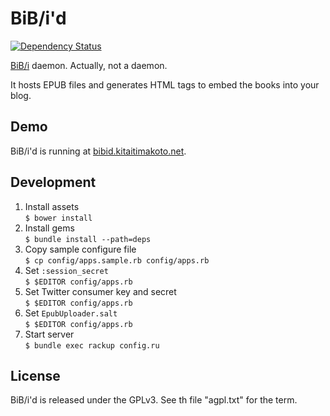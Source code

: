 BiB/i'd
======
[![Dependency Status](https://gemnasium.com/KitaitiMakoto/bibid.png)](https://gemnasium.com/KitaitiMakoto/bibid)

[BiB/i][bibi] daemon. Actually, not a daemon.

It hosts EPUB files and generates HTML tags to embed the books into your blog.

Demo
----

BiB/i'd is running at [bibid.kitaitimakoto.net](http://bibid.kitaitimakoto.net).

Development
-----------
1. Install assets  
   `$ bower install`
2. Install gems  
   `$ bundle install --path=deps`
3. Copy sample configure file  
   `$ cp config/apps.sample.rb config/apps.rb`  
4. Set `:session_secret`  
   `$ $EDITOR config/apps.rb`
5. Set Twitter consumer key and secret  
   `$ $EDITOR config/apps.rb`
6. Set `EpubUploader.salt`  
   `$ $EDITOR config/apps.rb`
7. Start server  
   `$ bundle exec rackup config.ru`

[bibi]: http://sarasa.la/bib/i/

License
-------
BiB/i'd is released under the GPLv3. See th file "agpl.txt" for the term.
